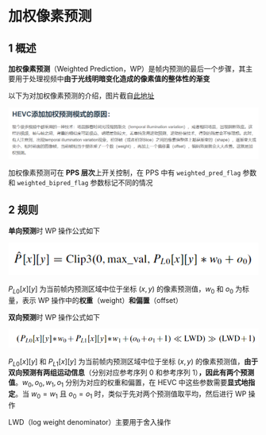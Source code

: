 # 加权像素预测

## 1 概述

**加权像素预测**（Weighted Prediction，WP）是帧内预测的最后一个步骤，其主要用于处理视频中**由于光线明暗变化造成的像素值的整体性的渐变**

以下为对加权像素预测的介绍，图片截自[此地址](https://blog.csdn.net/linpengbin/article/details/49497287)

![加权像素预测_54240](markdown_images/%E5%8A%A0%E6%9D%83%E5%83%8F%E7%B4%A0%E9%A2%84%E6%B5%8B_54240.png)

加权像素预测可在 **PPS 层次**上开关控制，在 PPS 中有 `weighted_pred_flag` 参数和 `weighted_bipred_flag` 参数标记不同的情况

## 2 规则

**单向预测**时 WP 操作公式如下

![加权像素预测_80960](markdown_images/%E5%8A%A0%E6%9D%83%E5%83%8F%E7%B4%A0%E9%A2%84%E6%B5%8B_80960.png)

$P_{L0}[x][y]$ 为当前帧内预测区域中位于坐标 $(x,y)$ 的像素预测值，$w_0$ 和 $o_0$ 为标量，表示 WP 操作中的**权重**（weight）**和偏置**（offset）

**双向预测**时 WP 操作公式如下

![加权像素预测_92608](markdown_images/%E5%8A%A0%E6%9D%83%E5%83%8F%E7%B4%A0%E9%A2%84%E6%B5%8B_92608.png)

$P_{L0}[x][y]$ 和 $P_{L1}[x][y]$ 为当前帧内预测区域中位于坐标 $(x,y)$ 的像素预测值，**由于双向预测有两组运动信息**（分别对应参考序列 0 和参考序列 1）**，因此有两个预测值**。$w_0,o_0,w_1,o_1$ 分别为对应的权重和偏置，在 HEVC 中这些参数需要**显式地指定**。当 $w_0=w_1$ 且 $o_0=o_1$ 时，类似于先对两个预测值取平均，然后进行 WP 操作

LWD（log weight denominator）主要用于舍入操作